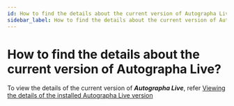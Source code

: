 ```yaml
---
id: How to find the details about the current version of Autographa Live.md 
sidebar_label: How to find the details about the current version of Autographa Live?
---
```

# How to find the details about the current version of Autographa Live?
To view the details of the current version of **_Autographa Live_**, refer [Viewing the details of the installed Autographa Live version](../Getting-Started\Basic-settings-in-Autographa-Live\p1-3-1-view-det-of-installed-al.md)
